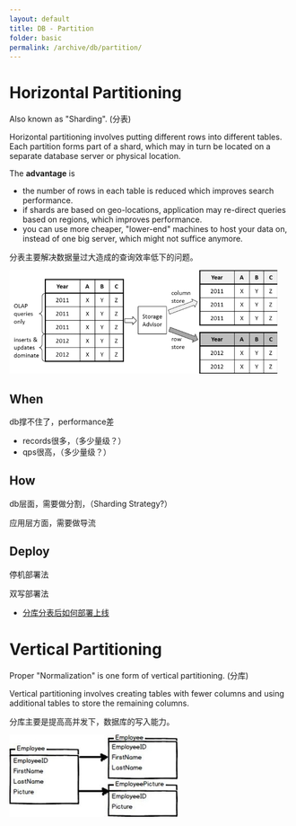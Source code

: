 ```yaml
---
layout: default
title: DB - Partition
folder: basic
permalink: /archive/db/partition/
---
```


# Horizontal Partitioning

Also known as "Sharding". (分表)

Horizontal partitioning involves putting different rows into different tables. Each partition forms part of a shard, which may in turn be located on a separate database server or physical location. 

The **advantage** is 
- the number of rows in each table is reduced which improves search performance.
- if shards are based on geo-locations, application may re-direct queries based on regions, which improves performance.
- you can use more cheaper, "lower-end" machines to host your data on, instead of one big server, which might not suffice anymore.

分表主要解决数据量过大造成的查询效率低下的问题。

![horizontal-partitioning](img/horizontal-partitioning.png)

## When

db撑不住了，performance差
- records很多，（多少量级？）
- qps很高，（多少量级？）

## How

db层面，需要做分割，（Sharding Strategy?）

应用层方面，需要做导流

## Deploy

停机部署法

双写部署法

- [分库分表后如何部署上线](https://www.cnblogs.com/rjzheng/p/9597810.html)

# Vertical Partitioning

Proper "Normalization" is one form of vertical partitioning. (分库)

Vertical partitioning involves creating tables with fewer columns and using additional tables to store the remaining columns. 

分库主要是提高高并发下，数据库的写入能力。

![vertical-partitioning](img/vertical-partitioning.jpg)
